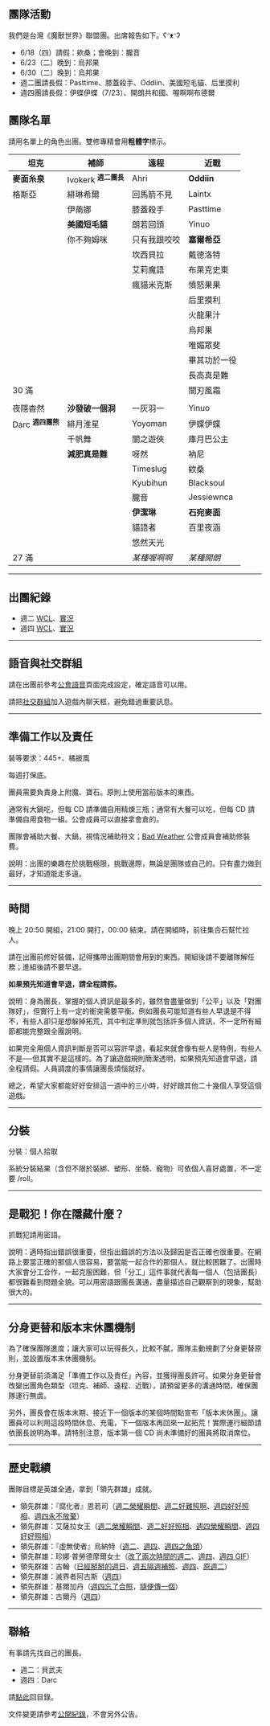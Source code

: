 ## 團隊活動

我們是台灣《魔獸世界》聯盟團。出席報告如下。ʕᵔᴥᵔʔ

- 6/18（四）請假：欸桑；會晚到：朧音
- 6/23（二）晚到：烏邦果
- 6/30（二）晚到：烏邦果
- 週二團請長假：Pasttime、膝蓋殺手、Oddiin、美國短毛貓、后里摸利
- 週四團請長假：伊蝶伊蝶（7/23）、開朗共和國、喔啊啊布德爾

## 團隊名單

請用名單上的角色出團。雙修專精會用**粗體字**標示。

| **坦克**                             | **補師**          | **遠程**         | **近戰**    |
| ------------------------------------ | ----------------- | ---------------- | ----------- |
|  **麥面糸泉**   |  Ivokerk <sup>**週二團長**</sup>       |   Ahri            | **Oddiin**  |
| 格斯亞                                |     緋琳希爾      | 回馬箭不見        |   Laintx    |
|                                      |      伊萳娜       | 膝蓋殺手          | Pasttime    |
|                                      | **美國短毛貓**    | 朗若回頭         | Yinuo        |
|                                      |  你不夠姆咪        | 只有我跟咬咬     | **塞爾希亞** |
|                                      |                   | 坎西貝拉          |   戴德洛特   |
|                                      |                   | 艾莉魔語          |  布萊克史東  |
|                                      |                   | 瘋貓米克斯         |  憤怒果果   |
|                                      |                   |                   |  后里摸利   |
|                                      |                   |                   |  火龍果汁   |
|                                      |                   |                   |  烏邦果    |
|                                     |                   |                   |   唯媚眾斐  |
|                                     |                   |                   | 畢其功於一役 |
|                                     |                   |                   |  長高真是難  |
|        30 滿                         |                   |                  |  闇刃風霜   |
|                                 |                   |                  |       |
| 夜隱杳然                     | **沙發破一個洞** | 一灰羽一     | Yinuo        |
| Darc <sup>**週四團熊**</sup> | 緋月淮星          | Yoyoman    | 伊蝶伊蝶      |
|                             | 千帆舞            | 闇之遊俠    | 庫月巴公主    |
|                             | **減肥真是難**   | 呀然        | 衲尼          |
|                             |                  | Timeslug    | 欸桑         |
|                             |                  | Kyubihun    | Blacksoul    |
|                             |                  | 朧音        | Jessiewnca   |
|                             |                  | **伊潔琳**  | **石宛麥面** |
|                             |                  | 貓語者      | 百里夜涵      |
|                             |                  | 悠然天光     |              |
| 27 滿                       |                  | _某種喔啊啊_ | _某種開朗_    | 

---

## 出團紀錄

- 週二 [WCL](https://www.warcraftlogs.com/user/reports-list/256518/)、[實況](https://www.twitch.tv/sleepingforest1230/videos)
- 週四 [WCL](https://www.warcraftlogs.com/user/reports-list/302729/)、[實況](https://www.twitch.tv/dalechou/videos)

--- 

## 語音與社交群組

請在出團前參考[公會語音](voicechat.html)頁面完成設定，確定語音可以用。

請把[社交群組](https://blizzard.com/invite/9EVogsdqA)加入遊戲內聊天框，避免錯過重要訊息。

---

## 準備工作以及責任

裝等要求：445+、橘披風

每週打保底。

團員需要負責身上附魔、寶石。原則上使用當前版本的東西。

通常有大鍋吃，但每 CD 請準備自用精煉三瓶；通常有大餐可以吃，但每 CD 請準備自用食物一組。公會成員可以直接拿會倉的。

團隊會補助大餐、大鍋，視情況補助符文；[Bad Weather](index.html) 公會成員會補助修裝費。

說明：出團的樂趣在於挑戰極限，挑戰邊際，無論是團隊或自己的。只有盡力做到最好，才知道能走多遠。

---

## 時間

晚上 20:50 開組，21:00 開打，00:00 結束。請在開組時，前往集合石幫忙拉人。

請在出團前修好裝備，記得攜帶出團期間會用到的東西。開組後請不要離隊解任務；進組後請不要早退。

**如果預先知道會早退，請全程請假。**

說明：身為團長，掌握的個人資訊是最多的，雖然會盡量做到「公平」以及「對團隊好」，但實行上有一定的衝突需要平衡。例如團長可能知道有些人早退是不得不，有些人卻只是想躲掉拓荒，其中判定準則就包括許多個人資訊，不一定所有細節都能完整跟全團說明。

如果完全用個人資訊判斷是否可以容許早退，看起來就會像有些人是特例，有些人不是──但其實不是這樣的。為了讓遊戲規則簡潔透明，如果預先知道會早退，請全程請假。人員調度的事情讓團長煩惱就好。

總之，希望大家都能好好安排這一週中的三小時，好好跟其他二十幾個人享受這個遊戲。

---
## 分裝

分裝：個人拾取

系統分裝結果（含但不限於裝綁、塑形、坐騎、寵物）可依個人喜好處置，不一定要 /roll。

---

## 是戰犯！你在隱藏什麼？

抓戰犯請用密語。

說明：適時指出錯誤很重要，但指出錯誤的方法以及歸因是否正確也很重要。在網路上要當正確的那個人很容易，要當能一起合作的那個人，就比較困難了。出團時大家會分工合作，一起克服困難，但「分工」這件事就代表每一個人（包括團長）都很難看到問題全貌。可以用密語跟團長溝通，盡量描述自己觀察到的現象，幫助很大的。

---

## 分身更替和版本末休團機制

為了確保團隊進度；讓大家可以玩得長久，比較不膩，團隊主動規劃了分身更替原則，並設置版本末休團機制。

分身更替前須滿足「準備工作以及責任」內容，並獲得團長許可。如果分身更替會改變出團角色類型（坦克、補師、遠程、近戰），請預留更多的溝通時間，確保團隊運行無虞。

另外，團長會在版本末期、接近下一個版本的某個時間點宣布「版本末休團」。讓團員可以利用這段時間休息、充電，下一個版本再回來一起拓荒！實際運行細節請依團長說明為準。請特別注意，版本第一個 CD 尚未準備好的團員將取消席位。

---

## 歷史戰績

團隊目標是英雄全通，拿到「領先群雄」成就。

- 領先群雄：『腐化者』恩若司（[週二榮耀瞬間](img_aotc_nzoth_tue.jpg)、[週二好難照啊](img_aotc_nzoth_tue2.jpg)、[週四好好照相](img_aotc_nzoth_thu.jpg)、[週四永不放棄](https://www.twitch.tv/videos/587773572)）
- 領先群雄：艾薩拉女王（[週二榮耀瞬間](img_aotc_azshara_tue.jpg)、[週二好好照相](img_aotc_azshara_tue2.jpg)、[週四榮耀瞬間](img_aotc_azshara_thu.jpg)、[週四好好照相](img_aotc_azshara_thu2.jpg)）
- 領先群雄：『虛無使者』烏納特（[週二](img_aotc_uunat_tue.jpg)、[週四](img_aotc_uunat_thu.jpg)、[週四之魚頭](img_aotc_uunat_thu2.jpg)）
- 領先群雄：珍娜‧普勞德摩爾女士（[改了兩次時間的週二](img_aotc_jaina_tue.jpg)、[週四](img_aotc_jaina_thu.jpg)、[週四 GIF](img_aotc_jaina_thu.gif)）
- 領先群雄：古翰（[已經掰掰的週日](img_aotc_ghuun_sun.jpg)、[週五隔週補照](img_aotc_ghuun_fri.jpg)、[週四](img_aotc_ghuun_thu.jpg)、[原週二](img_aotc_ghuun_tue.png)）
- 領先群雄：滅界者阿古斯（[週四](img_aotc_argus.jpg)）
- 領先群雄：基爾加丹（[週四忘了合照](img_aotc_kiljaeden.jpg)，[隨便傳一個](img_aotc_kiljaeden2.jpg)）
- 領先群雄：古爾丹（[週四](img_aotc_guldan.jpg)）

---

## 聯絡

有事請先找自己的團長。

- 週二：貝武夫
- 週四：Darc

請[點此](index.html)回目錄。

文件變更請參考[公開紀錄](https://github.com/badbadweather/badbadweather.github.io/commits/master/raid.md)，不會另外公告。
